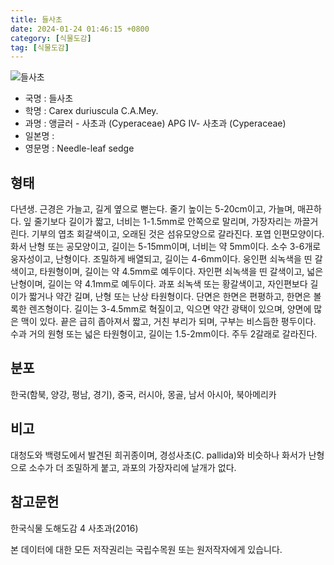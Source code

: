 ```yaml
---
title: 들사초
date: 2024-01-24 01:46:15 +0800
category: [식물도감]
tag: [식물도감]
---
```




![들사초](/fileUpload/plants/basic/illustration/24172_illustration_th2.jpg)
- 국명 : 들사초
- 학명 : Carex duriuscula C.A.Mey.
- 과명 : 앵글러 - 사초과 (Cyperaceae) APG Ⅳ- 사초과 (Cyperaceae)
- 일본명 : 
- 영문명 : Needle-leaf sedge


## 형태
다년생. 근경은 가늘고, 길게 옆으로 뻗는다. 줄기 높이는 5-20cm이고, 가늘며, 매끈하다. 잎 줄기보다 길이가 짧고, 너비는 1-1.5mm로 안쪽으로 말리며, 가장자리는 까끌거린다. 기부의 엽초 회갈색이고, 오래된 것은 섬유모양으로 갈라진다. 포엽 인편모양이다. 화서 난형 또는 공모양이고, 길이는 5-15mm이며, 너비는 약 5mm이다. 소수 3-6개로 웅자성이고, 난형이다. 조밀하게 배열되고, 길이는 4-6mm이다. 웅인편 쇠녹색을 띤 갈색이고, 타원형이며, 길이는 약 4.5mm로 예두이다. 자인편 쇠녹색을 띤 갈색이고, 넓은 난형이며, 길이는 약 4.1mm로 예두이다. 과포 쇠녹색 또는 황갈색이고, 자인편보다 길이가 짧거나 약간 길며, 난형 또는 난상 타원형이다. 단면은 한면은 편평하고, 한면은 볼록한 렌즈형이다. 길이는 3-4.5mm로 혁질이고, 익으면 약간 광택이 있으며, 양면에 많은 맥이 있다. 끝은 급히 좁아져서 짧고, 거친 부리가 되며, 구부는 비스듬한 평두이다. 수과 거의 원형 또는 넓은 타원형이고, 길이는 1.5-2mm이다. 주두 2갈래로 갈라진다.
## 분포
한국(함북, 양강, 평남, 경기), 중국, 러시아, 몽골, 남서 아시아, 북아메리카
## 비고
대청도와 백령도에서 발견된 희귀종이며, 경성사초(C. pallida)와 비슷하나 화서가 난형으로 소수가 더 조밀하게 붙고, 과포의 가장자리에 날개가 없다.
## 참고문헌
한국식물 도해도감 4 사초과(2016)






본 데이터에 대한 모든 저작권리는 국립수목원 또는 원저작자에게 있습니다.
